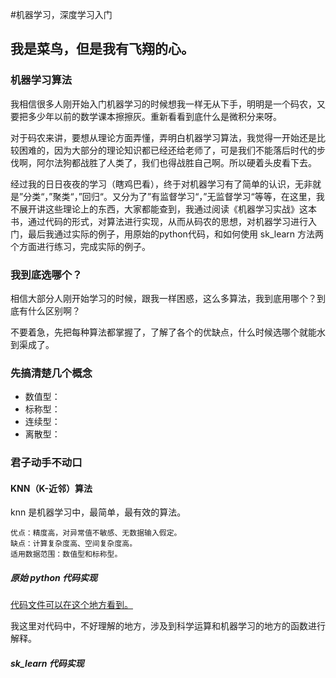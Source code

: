 #机器学习，深度学习入门

## 我是菜鸟，但是我有飞翔的心。

### 机器学习算法
我相信很多人刚开始入门机器学习的时候想我一样无从下手，明明是一个码农，又要把多少年以前的数学课本擦擦灰。重新看看到底什么是微积分来呀。

对于码农来讲，要想从理论方面弄懂，弄明白机器学习算法，我觉得一开始还是比较困难的，因为大部分的理论知识都已经还给老师了，可是我们不能落后时代的步伐啊，阿尔法狗都战胜了人类了，我们也得战胜自己啊。所以硬着头皮看下去。

经过我的日日夜夜的学习（瞎鸡巴看），终于对机器学习有了简单的认识，无非就是”分类“，”聚类“，”回归“。又分为了”有监督学习“，”无监督学习“等等，在这里，我不展开讲这些理论上的东西，大家都能查到，我通过阅读《机器学习实战》这本书，通过代码的形式，对算法进行实现，从而从码农的思想，对机器学习进行入门，最后我通过实际的例子，用原始的python代码，和如何使用 sk_learn 方法两个方面进行练习，完成实际的例子。


### 我到底选哪个？
相信大部分人刚开始学习的时候，跟我一样困惑，这么多算法，我到底用哪个？到底有什么区别啊？

不要着急，先把每种算法都掌握了，了解了各个的优缺点，什么时候选哪个就能水到渠成了。


### 先搞清楚几个概念

* 数值型：
* 标称型：
* 连续型：
* 离散型：



### 君子动手不动口
#### KNN（K-近邻）算法
knn 是机器学习中，最简单，最有效的算法。

```
优点：精度高，对异常值不敏感、无数据输入假定。
缺点：计算复杂度高、空间复杂度高。
适用数据范围：数值型和标称型。
```
##### 原始 python 代码实现
[代码文件可以在这个地方看到。](http://daringfireball.net/projects/markdown/syntax)

我这里对代码中，不好理解的地方，涉及到科学运算和机器学习的地方的函数进行解释。

##### sk_learn 代码实现
































